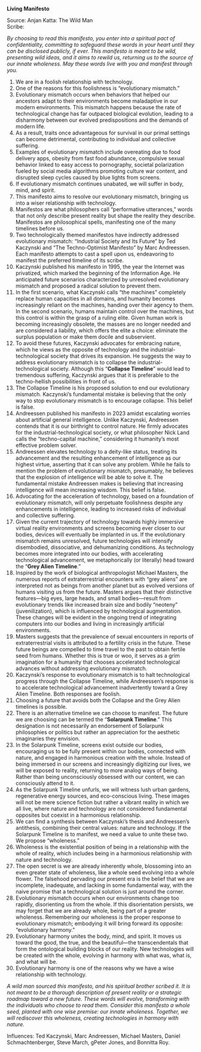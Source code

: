 **Living Manifesto**

Source: Anjan Katta: The Wild Man  
Scribe: 

*By choosing to read this manifesto, you enter into a spiritual pact of confidentiality, committing to safeguard these words in your heart until they can be disclosed publicly, if ever. This manifesto is meant to be wild, presenting wild ideas, and it aims to rewild us, returning us to the source of our innate wholeness. May these words live with you and manifest through you.*

1. We are in a foolish relationship with technology.   
2. One of the reasons for this foolishness is “evolutionary mismatch.”  
3. Evolutionary mismatch occurs when behaviors that helped our ancestors adapt to their environments become maladaptive in our modern environments. This mismatch happens because the rate of technological change has far outpaced biological evolution, leading to a disharmony between our evolved predispositions and the demands of modern life.   
4. As a result, traits once advantageous for survival in our primal settings can become detrimental, contributing to individual and collective suffering.   
5. Examples of evolutionary mismatch include overeating due to food delivery apps, obesity from fast food abundance, compulsive sexual behavior linked to easy access to pornography, societal polarization fueled by social media algorithms promoting culture war content, and disrupted sleep cycles caused by blue lights from screens.   
6. If evolutionary mismatch continues unabated, we will suffer in body, mind, and spirit.   
7. This manifesto aims to resolve our evolutionary mismatch, bringing us into a wiser relationship with technology.   
8. Manifestos are what philosophers call “performative utterances,” words that not only describe present reality but shape the reality they describe. Manifestos are philosophical spells, manifesting one of the many timelines before us.   
9. Two technologically themed manifestos have indirectly addressed evolutionary mismatch: “Industrial Society and Its Future” by Ted Kaczynski and “The Techno-Optimist Manifesto” by Marc Andreessen. Each manifesto attempts to cast a spell upon us, endeavoring to manifest the preferred timeline of its scribe.  
10. Kaczynski published his manifesto in 1995, the year the Internet was privatized, which marked the beginning of the Information Age. He anticipated future scenarios characterized by unresolved evolutionary mismatch and proposed a radical solution to prevent them.  
11. In the first scenario, what Kaczynski calls “the machines” completely replace human capacities in all domains, and humanity becomes increasingly reliant on the machines, handing over their agency to them. In the second scenario, humans maintain control over the machines, but this control is within the grasp of a ruling elite. Given human work is becoming increasingly obsolete, the masses are no longer needed and are considered a liability, which offers the elite a choice: eliminate the surplus population or make them docile and subservient.  
12. To avoid these futures, Kaczynski advocates for embracing nature, which he views as the opposite of technology and the industrial-technological society that drives its expansion. He suggests the way to address evolutionary mismatch is to collapse the industrial-technological society. Although this “**Collapse Timeline**” would lead to tremendous suffering, Kaczynski argues that it is preferable to the techno-hellish possibilities in front of us.   
13. The Collapse Timeline is his proposed solution to end our evolutionary mismatch. Kaczynski’s fundamental mistake is believing that the only way to stop evolutionary mismatch is to encourage collapse. This belief is false.   
14. Andreessen published his manifesto in 2023 amidst escalating worries about artificial general intelligence. Unlike Kaczynski, Andreessen contends that it is our birthright to control nature. He firmly advocates for the industrial-technological society, or what philosopher Nick Land calls the “techno-capital machine,” considering it humanity’s most effective problem solver.  
15. Andreessen elevates technology to a deity-like status, treating its advancement and the resulting enhancement of intelligence as our highest virtue, asserting that it can solve any problem. While he fails to mention the problem of evolutionary mismatch, presumably, he believes that the explosion of intelligence will be able to solve it. The fundamental mistake Andreessen makes is believing that increasing intelligence will mean increasing wisdom. This belief is false.  
16. Advocating for the acceleration of technology, based on a foundation of evolutionary mismatch, will only perpetuate foolishness despite any enhancements in intelligence, leading to increased risks of individual and collective suffering.  
17. Given the current trajectory of technology towards highly immersive virtual reality environments and screens becoming ever closer to our bodies, devices will eventually be implanted in us. If the evolutionary mismatch remains unresolved, future technologies will intensify disembodied, dissociative, and dehumanizing conditions. As technology becomes more integrated into our bodies, with accelerating technological advancement, we metaphorically (or literally) head toward the “**Grey Alien Timeline**.”  
18. Inspired by the work of biological anthropologist Michael Masters, the numerous reports of extraterrestrial encounters with “grey aliens” are interpreted not as beings from another planet but as evolved versions of humans visiting us from the future. Masters argues that their distinctive features—big eyes, large heads, and small bodies—result from evolutionary trends like increased brain size and bodily “neoteny” (juvenilization), which is influenced by technological augmentation. These changes will be evident in the ongoing trend of integrating computers into our bodies and living in increasingly artificial environments.  
19. Masters suggests that the prevalence of sexual encounters in reports of extraterrestrial visits is attributed to a fertility crisis in the future. These future beings are compelled to time travel to the past to obtain fertile seed from humans. Whether this is true or woo, it serves as a grim imagination for a humanity that chooses accelerated technological advances without addressing evolutionary mismatch.  
20. Kaczynski’s response to evolutionary mismatch is to halt technological progress through the Collapse Timeline, while Andreessen’s response is to accelerate technological advancement inadvertently toward a Grey Alien Timeline. Both responses are foolish.   
21. Choosing a future that avoids both the Collapse and the Grey Alien timelines is possible.   
22. There is an alternative timeline we can choose to manifest. The future we are choosing can be termed the “**Solarpunk Timeline**.” This designation is not necessarily an endorsement of Solarpunk philosophies or politics but rather an appreciation for the aesthetic imaginaries they envision.  
23. In the Solarpunk Timeline, screens exist outside our bodies, encouraging us to be fully present within our bodies, connected with nature, and engaged in harmonious creation with the whole. Instead of being immersed in our screens and increasingly digitizing our lives, we will be exposed to reality, returning to more analog ways of being. Rather than being unconsciously obsessed with our content, we can consciously attend to it.  
24. As the Solarpunk Timeline unfurls, we will witness lush urban gardens, regenerative energy sources, and eco-conscious living. These images will not be mere science fiction but rather a vibrant reality in which we all live, where nature and technology are not considered fundamental opposites but coexist in a harmonious relationship.  
25. We can find a synthesis between Kaczynski’s thesis and Andreessen’s antithesis, combining their central values: nature and technology. If the Solarpunk Timeline is to manifest, we need a value to unite these two. We propose “wholeness.”   
26. Wholeness is the existential position of being in a relationship with the whole of reality, which includes being in a harmonious relationship with nature and technology.  
27. The open secret is we are already inherently whole, blossoming into an even greater state of wholeness, like a whole seed evolving into a whole flower. The falsehood pervading our present era is the belief that we are incomplete, inadequate, and lacking in some fundamental way, with the naive promise that a technological solution is just around the corner.  
28. Evolutionary mismatch occurs when our environments change too rapidly, disorienting us from the whole. If this disorientation persists, we may forget that we are already whole, being part of a greater wholeness. Remembering our wholeness is the proper response to evolutionary mismatch; embodying it will bring forward its opposite: “evolutionary harmony.”  
29. Evolutionary harmony unites the body, mind, and spirit. It moves us toward the good, the true, and the beautiful—the transcendentals that form the ontological building blocks of our reality. New technologies will be created with the whole, evolving in harmony with what was, what is, and what will be.  
30. Evolutionary harmony is one of the reasons why we have a wise relationship with technology.

*A wild man sourced this manifesto, and his spiritual brother scribed it. It is not meant to be a thorough description of present reality or a strategic roadmap toward a new future. These words will evolve, transforming with the individuals who choose to read them. Consider this manifesto a whole seed, planted with one wise premise: our innate wholeness. Together, we will rediscover this wholeness, creating technologies in harmony with nature.*

Influences: Ted Kaczynski, Marc Andreessen, Michael Masters, Daniel Schmachtenberger, Steve March, gPeter Jones, and Bonnitta Roy.